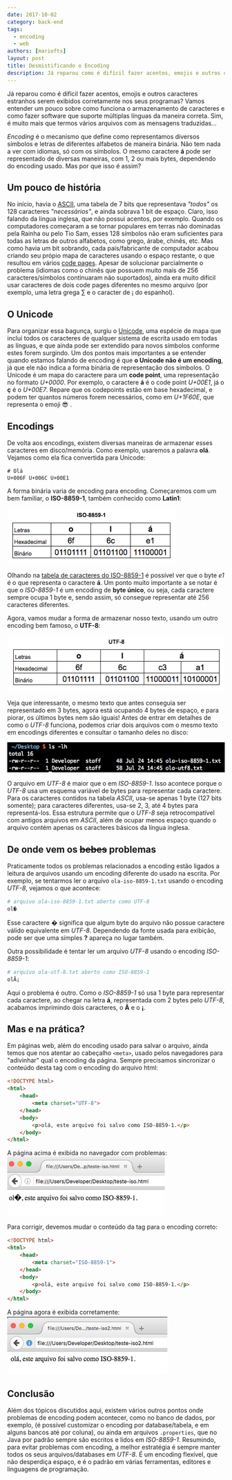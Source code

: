 ```yaml
---
date: 2017-10-02
category: back-end
tags:
  - encoding
  - web
authors: [mariofts]
layout: post
title: Desmistificando o Encoding
description: Já reparou como é difícil fazer acentos, emojis e outros caracteres estranhos serem exibidos corretamente nos seus programas? Vamos entender um pouco sobre como funciona o armazenamento de caracteres e como fazer software que suporte múltiplas línguas da maneira correta.
---
```


Já reparou como é difícil fazer acentos, emojis e outros caracteres estranhos serem exibidos corretamente nos seus programas? Vamos entender um pouco sobre como funciona o armazenamento de caracteres e como fazer software que suporte múltiplas línguas da maneira correta. Sim, é muito mais que termos vários arquivos com as mensagens traduzidas...

*Encoding* é o mecanismo que define como representamos diversos símbolos e letras de diferentes alfabetos de maneira binária. Não tem nada a ver com idiomas, só com os símbolos. O mesmo caractere **á** pode ser representado de diversas maneiras, com 1, 2 ou mais bytes, dependendo do encoding usado. Mas por que isso é assim?

## Um pouco de história

No início, havia o [ASCII](http://www.robelle.com/library/smugbook/ascii.html), uma tabela de 7 bits que representava _"todos"_ os 128 caracteres _"necessários"_, e ainda sobrava 1 bit de espaço. Claro, isso falando da lingua inglesa, que não possui acentos, por exemplo. Quando os computadores começaram a se tornar populares em terras não dominadas pela Rainha ou pelo Tio Sam, esses 128 símbolos não eram suficientes para todas as letras de outros alfabetos, como grego, árabe, chinês, etc. Mas como havia um bit sobrando, cada país/fabricante de computador acabou criando seu própio mapa de caracteres usando o espaço restante, o que resultou em vários [code pages](http://www.i18nguy.com/unicode/codepages.html#msftdos). Apesar de solucionar parcialmente o problema (idiomas como o chinês que possuem muito mais de 256 caracteres/símbolos continuaram não suportados), ainda era muito difícil usar caracteres de dois code pages diferentes no mesmo arquivo (por exemplo, uma letra grega ∑ e o caracter de ¡ do espanhol).

## O Unicode

Para organizar essa bagunça, surgiu o [Unicode](http://www.unicode.org/), uma espécie de mapa que inclui todos os caracteres de qualquer sistema de escrita usado em todas as línguas, e que ainda pode ser extendido para novos símbolos conforme estes forem surgindo. Um dos pontos mais importantes a se entender quando estamos falando de encoding é que **o Unicode não é um encoding**, já que ele não indica a forma binária de representação dos símbolos. O Unicode é um mapa do caractere para um **code point**, uma representação no formato *U+0000*. Por exemplo, o caractere **á** é o code point *U+00E1*, já o **ç** é o *U+00E7*. Repare que os codepoints estão em base hexadecimal, e podem ter quantos números forem necessários, como em *U+1F60E*, que representa o emoji 😎 .

## Encodings

De volta aos encodings, existem diversas maneiras de armazenar esses caracteres em disco/memória. Como exemplo, usaremos a palavra **olá**. Vejamos como ela fica convertida para Unicode:

```
# Olá
U+006F U+006C U+00E1
```
A forma binária varia de encoding para encoding. Começaremos com um bem familiar, o **ISO-8859-1**, também conhecido como **Latin1**:

![Tabela com a palavra olá em hexadecimal e binário em ISO-8859-1](/images/encoding-1.png)

Olhando na [tabela de caracteres do ISO-8859-1](https://cs.stanford.edu/people/miles/iso8859.html) é possível ver que o byte *e1* é o que representa o caractere **á**. Um ponto muito importante a se notar é que o *ISO-8859-1* é um encoding de **byte único**, ou seja, cada caractere sempre ocupa 1 byte e, sendo assim, só consegue representar até 256 caracteres diferentes.

Agora, vamos mudar a forma de armazenar nosso texto, usando um outro encoding bem famoso, o **UTF-8**:

![Tabela com a palavra olá em hexadecimal e binário em UTF-8](/images/encoding-2.png)

Veja que interessante, o mesmo texto que antes conseguia ser representado em 3 bytes, agora está ocupando 4 bytes de espaço, e para piorar, os últimos bytes nem são iguais! Antes de entrar em detalhes de como o *UTF-8* funciona, podemos criar dois arquivos com o mesmo texto em encodings diferentes e consultar o tamanho deles no disco:

![Tamanho dos arquivos no sistema operacional](/images/encoding-3.png)

O arquivo em *UTF-8* é maior que o em *ISO-8859-1*. Isso acontece porque o *UTF-8* usa um esquema variável de bytes para representar cada caractere. Para os caracteres contidos na tabela *ASCII*, usa-se apenas 1 byte (127 bits somente); para caracteres diferentes, usa-se 2, 3, até 4 bytes para representá-los. Essa estrutura permite que o *UTF-8* seja retrocompatível com antigos arquivos em *ASCII*, além de ocupar menos espaço quando o arquivo contém apenas os caracteres básicos da língua inglesa.

## De onde vem os ~~bebes~~ problemas

Praticamente todos os problemas relacionados a encoding estão ligados a leitura de arquivos usando um encoding diferente do usado na escrita. Por exemplo, se tentarmos ler o arquivo `ola-iso-8859-1.txt` usando o encoding *UTF-8*, vejamos o que acontece:

```bash
# arquivo ola-iso-8859-1.txt aberto como UTF-8
ol�
```
Esse caractere **�** significa que algum byte do arquivo não possue caractere válido equivalente em *UTF-8*. Dependendo da fonte usada para exibição, pode ser que uma simples **?** apareça no lugar também.

Outra possibilidade é tentar ler um arquivo *UTF-8* usando o encoding *ISO-8859-1*:

```bash
# arquivo ola-utf-8.txt aberto como ISO-8859-1
olÃ¡
```

Aqui o problema é outro. Como o *ISO-8859-1* só usa 1 byte para representar cada caractere, ao chegar na letra **á**, representada com 2 bytes pelo *UTF-8*, acabamos imprimindo dois caracteres, o **Ã** e o **¡**.

## Mas e na prática?

Em páginas web, além do encoding usado para salvar o arquivo, ainda temos que nos atentar ao cabeçalho `<meta>`, usado pelos navegadores para "adivinhar" qual o encoding da página. Sempre precisamos sincronizar o conteúdo desta tag com o encoding do arquivo html:

```html
<!DOCTYPE html>
<html>
	<head>
		<meta charset="UTF-8">
	</head>
	<body>
		<p>olá, este arquivo foi salvo como ISO-8859-1.</p>
	</body>
</html>
```

A página acima é exibida no navegador com problemas:
![Página com problemas de encoding ](/images/encoding-4.png)

Para corrigir, devemos mudar o conteúdo da tag para o encoding correto:

```html
<!DOCTYPE html>
<html>
	<head>
		<meta charset="ISO-8859-1">
	</head>
	<body>
		<p>olá, este arquivo foi salvo como ISO-8859-1.</p>
	</body>
</html>
```

A página agora é exibida corretamente:
![Página com problemas de encoding ](/images/encoding-5.png)

## Conclusão

Além dos tópicos discutidos aqui, existem vários outros pontos onde problemas de encoding podem acontecer, como no banco de dados, por exemplo, (é possível customizar o encoding por database/tabela, e em alguns bancos até por coluna), ou ainda em arquivos `.properties`, que no Java por padrão sempre são escritos e lidos em *ISO-8859-1*. Resumindo, para evitar problemas com encoding, a melhor estratégia é sempre manter todos os seus arquivos/databases em *UTF-8*. É um encoding flexível, que não desperdiça espaço, e é o padrão em várias ferramentas, editores e linguagens de programação.
